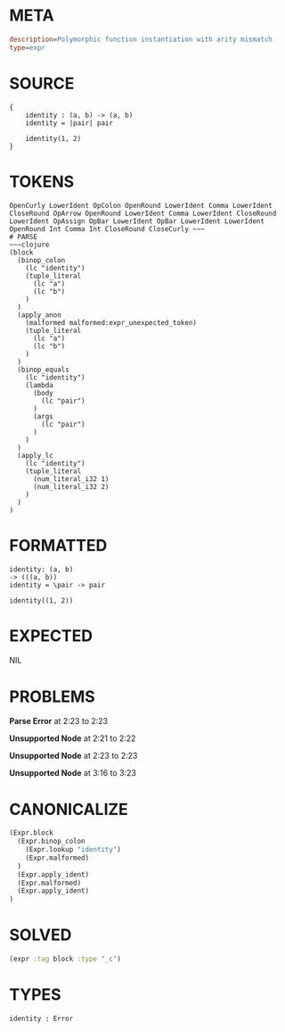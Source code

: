 # META
~~~ini
description=Polymorphic function instantiation with arity mismatch
type=expr
~~~
# SOURCE
~~~roc
{
    identity : (a, b) -> (a, b)
    identity = |pair| pair

    identity(1, 2)
}
~~~
# TOKENS
~~~text
OpenCurly LowerIdent OpColon OpenRound LowerIdent Comma LowerIdent CloseRound OpArrow OpenRound LowerIdent Comma LowerIdent CloseRound LowerIdent OpAssign OpBar LowerIdent OpBar LowerIdent LowerIdent OpenRound Int Comma Int CloseRound CloseCurly ~~~
# PARSE
~~~clojure
(block
  (binop_colon
    (lc "identity")
    (tuple_literal
      (lc "a")
      (lc "b")
    )
  )
  (apply_anon
    (malformed malformed:expr_unexpected_token)
    (tuple_literal
      (lc "a")
      (lc "b")
    )
  )
  (binop_equals
    (lc "identity")
    (lambda
      (body
        (lc "pair")
      )
      (args
        (lc "pair")
      )
    )
  )
  (apply_lc
    (lc "identity")
    (tuple_literal
      (num_literal_i32 1)
      (num_literal_i32 2)
    )
  )
)
~~~
# FORMATTED
~~~roc
identity: (a, b)
-> (((a, b))
identity = \pair -> pair

identity((1, 2))
~~~
# EXPECTED
NIL
# PROBLEMS
**Parse Error**
at 2:23 to 2:23

**Unsupported Node**
at 2:21 to 2:22

**Unsupported Node**
at 2:23 to 2:23

**Unsupported Node**
at 3:16 to 3:23

# CANONICALIZE
~~~clojure
(Expr.block
  (Expr.binop_colon
    (Expr.lookup "identity")
    (Expr.malformed)
  )
  (Expr.apply_ident)
  (Expr.malformed)
  (Expr.apply_ident)
)
~~~
# SOLVED
~~~clojure
(expr :tag block :type "_c")
~~~
# TYPES
~~~roc
identity : Error
~~~
